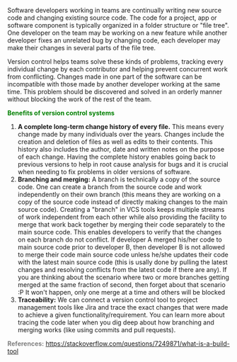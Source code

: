 Software developers working in teams are continually writing new source code and changing existing source code. The code for a project, app or software component is typically organized in a folder structure or "file tree". One developer on the team may be working on a new feature while another developer fixes an unrelated bug by changing code, each developer may make their changes in several parts of the file tree.

Version control helps teams solve these kinds of problems, tracking every individual change by each contributor and helping prevent concurrent work from conflicting. Changes made in one part of the software can be incompatible with those made by another developer working at the same time. This problem should be discovered and solved in an orderly manner without blocking the work of the rest of the team.

**<span style="color:Green">Benefits of version control systems</span>**

1. **A complete long-term change history of every file.** This means every change made by many individuals over the years. Changes include the creation and deletion of files as well as edits to their contents. This history also includes the author, date and written notes on the purpose of each change. Having the complete history enables going back to previous versions to help in root cause analysis for bugs and it is crucial when needing to fix problems in older versions of software.
2. **Branching and merging:** A branch is technically a copy of the source code. One can create a branch from the source code and work independently on their own branch (this means they are working on a copy of the source code instead of directly making changes to the main source code). Creating a "branch" in VCS tools keeps multiple streams of work independent from each other while also providing the facility to merge that work back together by merging their code separately to the main source code. This enables developers to verify that the changes on each branch do not conflict. If developer A merged his/her code to main source code prior to developer B, then developer B is not allowed to merge their code main source code unless he/she updates their code with the latest main source code (this is usally done by pulling the latest changes and resolving conflicts from the latest code if there are any). If you are thinking about the scenario where two or more branches getting merged at the same fraction of second, then forget about that scenario :P It won't happen, only one merge at a time and others will be blocked
3. **Traceability:** We can connect a version control tool to project management tools like Jira and trace the exact changes that were made to achieve a given functionality/requirement. You can learn more about tracing the code later when you dig deep about how branching and merging works (like using commits and pull requests).


**<span style="color:Gray">References:**</span>
https://stackoverflow.com/questions/7249871/what-is-a-build-tool